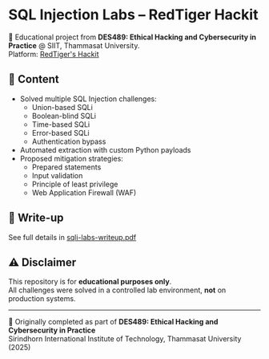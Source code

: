 # SQL Injection Labs – RedTiger Hackit

📌 Educational project from **DES489: Ethical Hacking and Cybersecurity in Practice** @ SIIT, Thammasat University.  
Platform: [RedTiger's Hackit](https://redtiger.labs.overthewire.org/)

## 🧪 Content
- Solved multiple SQL Injection challenges:
  - Union-based SQLi
  - Boolean-blind SQLi
  - Time-based SQLi
  - Error-based SQLi
  - Authentication bypass
- Automated extraction with custom Python payloads
- Proposed mitigation strategies:
  - Prepared statements
  - Input validation
  - Principle of least privilege
  - Web Application Firewall (WAF)

## 📄 Write-up
See full details in [sqli-labs-writeup.pdf](./sqli-labs-writeup.pdf)

## ⚠️ Disclaimer
This repository is for **educational purposes only**.  
All challenges were solved in a controlled lab environment, **not** on production systems.

---
📌 Originally completed as part of **DES489: Ethical Hacking and Cybersecurity in Practice**  
Sirindhorn International Institute of Technology, Thammasat University (2025)
